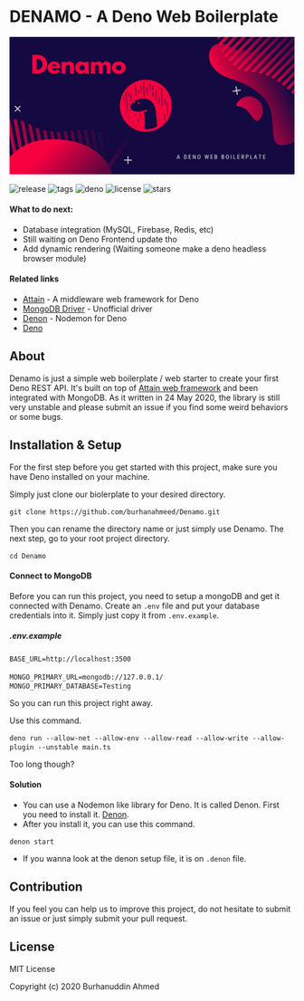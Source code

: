 # DENAMO - A Deno Web Boilerplate

<div align='center'>

[![denamo](/public/header.jpg)](.)

</div>

![release](https://badgen.net/github/release/burhanahmeed/denamo)
![tags](https://badgen.net/github/tags/burhanahmeed/denamo)
![deno](https://badgen.net/badge/Deno/Latest/green)
![license](https://badgen.net/github/license/burhanahmeed/Denamo)
![stars](https://badgen.net/github/stars/burhanahmeed/Denamo)


#### What to do next: 
- Database integration (MySQL, Firebase, Redis, etc)
- Still waiting on Deno Frontend update tho
- Add dynamic rendering (Waiting someone make a deno headless browser module)

#### Related links
- [Attain](https://deno.land/x/attain) - A middleware web framework for Deno
- [MongoDB Driver](https://deno.land/x/mongo) - Unofficial driver
- [Denon](https://deno.land/x/denon) - Nodemon for Deno
- [Deno](https://deno.land)

## About
Denamo is just a simple web boilerplate / web starter to create your first Deno REST API. It's built on top of [Attain web framework](https://deno.land/x/attain) and been integrated with MongoDB.
As it written in 24 May 2020, the library is still very unstable and please submit an issue if you find some weird behaviors or some bugs.


## Installation & Setup
For the first step before you get started with this project, make sure you have Deno installed on your machine.

Simply just clone our biolerplate to your desired directory.
```
git clone https://github.com/burhanahmeed/Denamo.git
```
Then you can rename the directory name or just simply use Denamo. The next step, go to your root project directory.
```
cd Denamo
```

#### Connect to MongoDB
Before you can run this project, you need to setup a mongoDB and get it connected with Denamo.
Create an `.env` file and put your database credentials into it. Simply just copy it from `.env.example`.

##### .env.example
```
BASE_URL=http://localhost:3500

MONGO_PRIMARY_URL=mongodb://127.0.0.1/
MONGO_PRIMARY_DATABASE=Testing
```
So you can run this project right away.

Use this command.
```
deno run --allow-net --allow-env --allow-read --allow-write --allow-plugin --unstable main.ts
```
Too long though?

#### Solution
- You can use a Nodemon like library for Deno. It is called Denon. First you need to install it. [Denon](https://deno.land/x/denon).
- After you install it, you can use this command.
```
denon start
```
- If you wanna look at the denon setup file, it is on `.denon` file.



## Contribution
If you feel you can help us to improve this project, do not hesitate to submit an issue or just simply submit your pull request.


## License
MIT License

Copyright (c) 2020 Burhanuddin Ahmed
